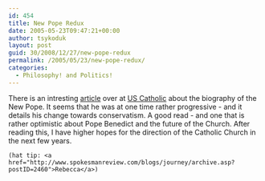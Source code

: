 ```yaml
---
id: 454
title: New Pope Redux
date: 2005-05-23T09:47:21+00:00
author: tsykoduk
layout: post
guid: 30/2008/12/27/new-pope-redux
permalink: /2005/05/23/new-pope-redux/
categories:
  - Philosophy! and Politics!
---
```

There is an intresting <a href="http://www.uscatholic.org/2005/06/dietmarmieth.pdf">article</a> over at <a href="http://www.uscatholic.org/">US Catholic</a> about the biography of the New Pope. It seems that he was at one time rather progressive - and it details his change towards conservatism. A good read - and one that is rather optimistic about Pope Benedict and the future of the Church. After reading this, I have higher hopes for the direction of the Catholic Church in the next few years.


	(hat tip: <a href="http://www.spokesmanreview.com/blogs/journey/archive.asp?postID=2460">Rebecca</a>)